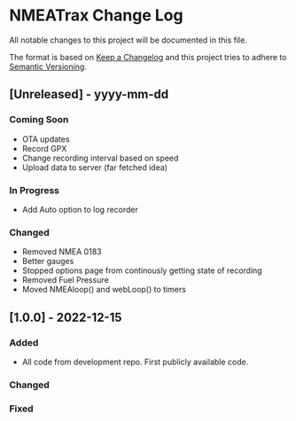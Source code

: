 
# NMEATrax Change Log
All notable changes to this project will be documented in this file.
 
The format is based on [Keep a Changelog](http://keepachangelog.com/)
and this project tries to adhere to [Semantic Versioning](http://semver.org/).

## [Unreleased] - yyyy-mm-dd
 
### Coming Soon
- OTA updates
- Record GPX 
- Change recording interval based on speed
- Upload data to server (far fetched idea)

### In Progress
- Add Auto option to log recorder

### Changed
- Removed NMEA 0183
- Better gauges
- Stopped options page from continously getting state of recording
- Removed Fuel Pressure
- Moved NMEAloop() and webLoop() to timers
 
## [1.0.0] - 2022-12-15
 
### Added

- All code from development repo. First publicly available code.
   
### Changed
 
### Fixed
